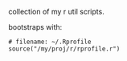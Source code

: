 
collection of my r util scripts.

bootstraps with:

    # filename: ~/.Rprofile
    source("/my/proj/r/rprofile.r")